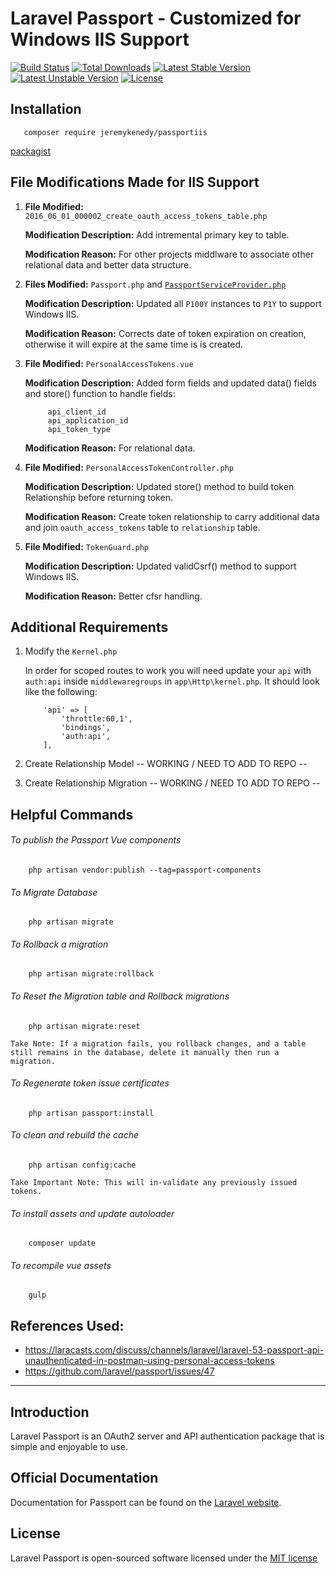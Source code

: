 # Laravel Passport - Customized for Windows IIS Support 

[![Build Status](https://travis-ci.org/laravel/passport.svg)](https://travis-ci.org/laravel/passport)
[![Total Downloads](https://poser.pugx.org/laravel/passport/d/total.svg)](https://packagist.org/packages/laravel/passport)
[![Latest Stable Version](https://poser.pugx.org/laravel/passport/v/stable.svg)](https://packagist.org/packages/laravel/passport)
[![Latest Unstable Version](https://poser.pugx.org/laravel/passport/v/unstable.svg)](https://packagist.org/packages/laravel/passport)
[![License](https://poser.pugx.org/laravel/passport/license.svg)](https://packagist.org/packages/laravel/passport)

## Installation
```
   composer require jeremykenedy/passportiis
``` 
[packagist](https://packagist.org/packages/jeremykenedy/passportiis)

## File Modifications Made for IIS Support
1.  **File Modified:**
		```2016_06_01_000002_create_oauth_access_tokens_table.php```

	**Modification Description:**
		Add intremental primary key to table.
        
    **Modification Reason:**
        For other projects middlware to associate other relational data and better data structure.

2.  **Files Modified:**
		```Passport.php``` and [```PassportServiceProvider.php```](https://github.com/jeremykenedy/passportiis/blob/master/src/PassportServiceProvider.php)

    **Modification Description:**
    	Updated all ```P100Y``` instances to ```P1Y``` to support Windows IIS.

    **Modification Reason:**
        Corrects date of token expiration on creation, otherwise it will expire at the same time is is created.

3.  **File Modified:**
		```PersonalAccessTokens.vue```

    **Modification Description:**
    	Added form fields and updated data() fields and store() function to handle fields:

	```
         api_client_id
		 api_application_id
		 api_token_type
    ```

    **Modification Reason:**
         For relational data.

4.  **File Modified:**
		```PersonalAccessTokenController.php```

    **Modification Description:**
    	Updated store() method to build token Relationship before returning token.
        
    **Modification Reason:**
        Create token relationship to carry additional data and join ```oauth_access_tokens``` table to ```relationship``` table.

5.  **File Modified:**
		```TokenGuard.php```

    **Modification Description:**
    	Updated validCsrf() method to support Windows IIS.
        
    **Modification Reason:**
        Better cfsr handling.

## Additional Requirements

1. 	Modify the `Kernel.php`

	In order for scoped routes to work you will need update
	your `api` with `auth:api` inside `middlewaregroups` in `app\Http\kernel.php`.
	It should look like the following:

	```
		'api' => [
			'throttle:60,1',
			'bindings',
			'auth:api',
		],
	```

2. Create Relationship Model
   -- WORKING / NEED TO ADD TO REPO --

3. Create Relationship Migration
   -- WORKING / NEED TO ADD TO REPO --
   
## Helpful Commands   
###### To publish the Passport Vue components
  ```
      php artisan vendor:publish --tag=passport-components
  ```
  
###### To Migrate Database
  ```
      php artisan migrate
  ```
  
###### To Rollback a migration
  ```
      php artisan migrate:rollback
  ```
  
###### To Reset the Migration table and Rollback migrations
  ```
      php artisan migrate:reset
  ```
  
    Take Note: If a migration fails, you rollback changes, and a table still remains in the database, delete it manually then run a migration.
    
###### To Regenerate token issue certificates
  ```
      php artisan passport:install
  ```
  
###### To clean and rebuild the cache
  ```
      php artisan config:cache
  ```
  
    Take Important Note: This will in-validate any previously issued tokens.      
    
###### To install assets and update autoloader
  ```
      composer update
  ```
  
###### To recompile vue assets
  ```
      gulp
  ```
    
## References Used:

- https://laracasts.com/discuss/channels/laravel/laravel-53-passport-api-unauthenticated-in-postman-using-personal-access-tokens
- https://github.com/laravel/passport/issues/47

---

## Introduction

Laravel Passport is an OAuth2 server and API authentication package that is simple and enjoyable to use.

## Official Documentation

Documentation for Passport can be found on the [Laravel website](http://laravel.com/docs/master/passport).

## License

Laravel Passport is open-sourced software licensed under the [MIT license](http://opensource.org/licenses/MIT)

